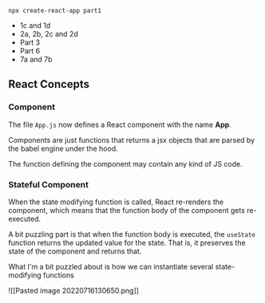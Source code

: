 
```
npx create-react-app part1
```

- 1c and 1d  
- 2a, 2b, 2c and 2d  
- Part 3  
- Part 6  
- 7a and 7b
## React Concepts
### Component
The file `App.js` now defines a React component with the name __App__.

Components are just functions that  returns a jsx objects that are parsed by the babel engine under the hood.

The function defining the component may contain any kind of JS code.

### Stateful Component
When the state modifying function is called, React re-renders the component, which means that the function body of the component gets re-executed.

A bit puzzling part is that when the function body is executed, the `useState` function returns the updated value for the state. That is, it preserves the state of the component and returns that.

What I'm a bit puzzled about is how we can instantiate several state-modifying functions

![[Pasted image 20220716130650.png]]